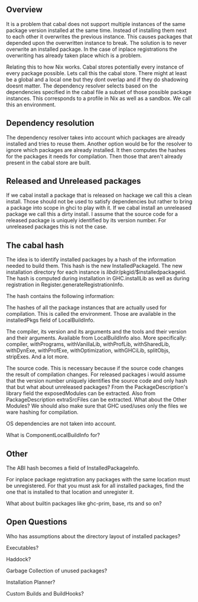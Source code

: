## Overview


It is a problem that cabal does not support multiple instances of the same package version installed at the same time. Instead of installing them next to each other it overwrites the previous instance. This causes packages that depended upon the overwritten instance to break. The solution is to never overwrite an installed package. In the case of inplace registrations the overwriting has already taken place which is a problem.


Relating this to how Nix works. Cabal stores potentially every instance of every package possible. Lets call this the cabal store. There might at least be a global and a local one but they dont overlap and if they do shadowing doesnt matter. The dependency resolver selects based on the dependencies specified in the cabal file a subset of those possible package instances. This corresponds to a profile in Nix as well as a sandbox. We call this an environment.

## Dependency resolution


The dependency resolver takes into account which packages are already installed and tries to reuse them. Another option would be for the resolver to ignore which packages are already installed. It then computes the hashes for the packages it needs for compilation. Then those that aren't already present in the cabal store are built.

## Released and Unreleased packages


If we cabal install a package that is released on hackage we call this a clean install. Those should not be used to satisfy dependencies but rather to bring a package into scope in ghci to play with it. If we cabal install an unreleased package we call this a dirty install. I assume that the source code for a released package is uniquely identified by its version number. For unreleased packages this is not the case.

## The cabal hash


The idea is to identify installed packages by a hash of the information needed to build them. This hash is the new InstalledPackageId. The new installation directory for each instance is $libdir/$pkgid/$installedpackageid. The hash is computed during installation in GHC.installLib as well as during registration in Register.generateRegistrationInfo.


The hash contains the following information:


The hashes of all the package instances that are actually used for compilation. This is called the environment. Those are available in the installedPkgs field of LocalBuildInfo.


The compiler, its version and its arguments and the tools and their version and their arguments. Available from LocalBuildInfo also. More specifically: compiler, withPrograms, withVanillaLib, withProfLib, withSharedLib, withDynExe, withProfExe, withOptimization, withGHCiLib, splitObjs, stripExes. And a lot more.


The source code. This is necessary because if the source code changes the result of compilation changes. For released packages i would assume that the version number uniquely identifies the source code and only hash that but what about unreleased packages? From the PackageDescription's library field the exposedModules can be extracted. Also from PackageDescription extraSrcFiles can be extracted. What about the Other Modules? We should also make sure that GHC used/uses only the files we ware hashing for compilation.


OS dependencies are not taken into account.


What is ComponentLocalBuildInfo for?

## Other


The ABI hash becomes a field of InstalledPackageInfo.


For inplace package registration any packages with the same location must be unregistered. For that you must ask for all installed packages, find the one that is installed to that location and unregister it.


What about builtin packages like ghc-prim, base, rts and so on?

## Open Questions


Who has assumptions about the directory layout of installed packages?


Executables?


Haddock?


Garbage Collection of unused packages?


Installation Planner?


Custom Builds and BuildHooks?
